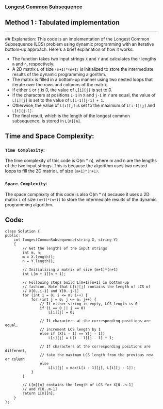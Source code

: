 ### [Longest Common Subsequence](https://leetcode.com/problems/longest-common-subsequence/description/?envType=study-plan-v2&envId=dynamic-programming)

## Method 1 : Tabulated implementation
<hr>
## Explanation:
This code is an implementation of the Longest Common Subsequence (LCS) problem using dynamic programming with an iterative bottom-up approach. Here's a brief explanation of how it works:

- The function takes two input strings `X` and `Y` and calculates their lengths `m` and `n`, respectively.
- A 2D matrix `L` of size `(m+1)*(n+1)` is initialized to store the intermediate results of the dynamic programming algorithm.
- The matrix is filled in a bottom-up manner using two nested loops that iterate over the rows and columns of the matrix.
- If either `i` or `j` is 0, the value of `L[i][j]` is set to 0.
- If the characters at positions `i-1` in `X` and `j-1` in `Y` are equal, the value of `L[i][j]` is set to the value of `L[i-1][j-1] + 1`.
- Otherwise, the value of `L[i][j]` is set to the maximum of `L[i-1][j]` and `L[i][j-1]`.
- The final result, which is the length of the longest common subsequence, is stored in `L[m][n]`.

## Time and Space Complexity:
### `Time Complexity`:
The time complexity of this code is O(m * n), where m and n are the lengths of the two input strings. This is because the algorithm uses two nested loops to fill the 2D matrix `L` of size `(m+1)*(n+1)`.

### `Space Complexity`:
The space complexity of this code is also O(m * n) because it uses a 2D matrix `L` of size `(m+1)*(n+1)` to store the intermediate results of the dynamic programming algorithm.

## Code:
```
class Solution {
public:
    int longestCommonSubsequence(string X, string Y)
    {
        // Get the lengths of the input strings
        int m, n;
        m = X.length();
        n = Y.length();
        
        // Initializing a matrix of size (m+1)*(n+1)
        int L[m + 1][n + 1];
     
        // Following steps build L[m+1][n+1] in bottom-up
        // fashion. Note that L[i][j] contains the length of LCS of
        // X[0..i-1] and Y[0..j-1]
        for (int i = 0; i <= m; i++) {
            for (int j = 0; j <= n; j++) {
                // If either string is empty, LCS length is 0
                if (i == 0 || j == 0)
                    L[i][j] = 0;
     
                // If characters at the corresponding positions are equal,
                // increment LCS length by 1
                else if (X[i - 1] == Y[j - 1])
                    L[i][j] = L[i - 1][j - 1] + 1;
     
                // If characters at the corresponding positions are different,
                // take the maximum LCS length from the previous row or column
                else
                    L[i][j] = max(L[i - 1][j], L[i][j - 1]);
            }
        }
     
        // L[m][n] contains the length of LCS for X[0..n-1]
        // and Y[0..m-1]
        return L[m][n];
    }
};
```
